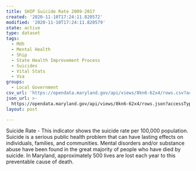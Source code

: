 ```yaml
---
title: SHIP Suicide Rate 2009-2017
created: '2020-11-10T17:24:11.820572'
modified: '2020-11-10T17:24:11.820579'
state: active
type: dataset
tags:
  - Mdh
  - Mental Health
  - Ship
  - State Health Improvement Process
  - Suicides
  - Vital Stats
  - Vsa
groups:
  - Local Government
csv_url: 'https://opendata.maryland.gov/api/views/8kn6-62x4/rows.csv?accessType=DOWNLOAD'
json_url: >-
  https://opendata.maryland.gov/api/views/8kn6-62x4/rows.json?accessType=DOWNLOAD
layout: post

---
```

Suicide Rate - This indicator shows the suicide rate per 100,000 population. Suicide is a serious public health problem that can have lasting effects on individuals, families, and communities. Mental disorders and/or substance abuse have been found in the great majority of people who have died by suicide. In Maryland, approximately 500 lives are lost each year to this preventable cause of death.
